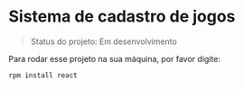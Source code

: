 <h1>Sistema de cadastro de jogos</h1>

> Status do projeto: Em desenvolvimento

Para rodar esse projeto na sua máquina, por favor digite:

```
rpm install react
```
